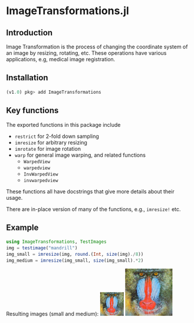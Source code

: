 # ImageTransformations.jl

## Introduction

Image Transformation is the process of changing the coordinate system of an image
by resizing, rotating, etc.
These operations have various applications, e.g, medical image registration.

## Installation

```julia
(v1.0) pkg> add ImageTransformations
```

## Key functions

The exported functions in this package include
* `restrict` for 2-fold down sampling
* `imresize` for arbitrary resizing
* `imrotate` for image rotation
* `warp` for general image warping, and related functions
  + `WarpedView`
  + `warpedview`
  + `InvWarpedView`
  + `invwarpedview`

These functions all have docstrings that give more details about their usage.

There are in-place version of many of the functions, e.g., `imresize!` etc.
    
## Example

```julia
using ImageTransformations, TestImages
img = testimage("mandrill")
img_small = imresize(img, round.(Int, size(img)./8))
img_medium = imresize(img_small, size(img_small).*2)
```

Resulting images (small and medium):
![img_small](assets/transform/img_small.png)
![img_medium](assets/transform/img_medium.png)

